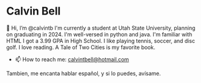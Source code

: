 # Calvin Bell
👋 Hi, I’m @calvintb
I'm currently a student at Utah State University, planning on graduating in 2024. I'm well-versed in python and java. I'm familiar with HTML
I got a 3.99 GPA in High School.
I like playing tennis, soccer, and disc golf. I love reading. A Tale of Two Cities is my favorite book.

- 📫 How to reach me: calvintbell@hotmail.com 

Tambien, me encanta hablar español, y si lo puedes, avísame.
